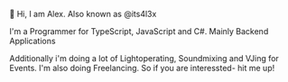 👋 Hi, I am Alex. Also known as @its4l3x

I'm a Programmer for TypeScript, JavaScript and C#. Mainly Backend Applications

Additionally i'm doing a lot of Lightoperating, Soundmixing and VJing for Events.
I'm also doing Freelancing. So if you are interessted- hit me up!


